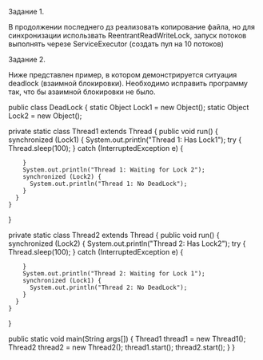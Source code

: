 Задание 1.

В продолжении последнего дз реализовать копирование файла, но для синхронизации использвать ReentrantReadWriteLock,
запуск потоков выполнять черезе ServiceExecutor (создать пул на 10 потоков)

Задание 2.

Ниже представлен пример, в котором демонстрируется ситуация deadlock (взаимной блокировки).
Необходимо исправить программу так, что бы азаимной блокировки не было.

public class DeadLock {
  static Object Lock1 = new Object();
  static Object Lock2 = new Object();

  private static class Thread1 extends Thread {
    public void run() {
      synchronized (Lock1) {
        System.out.println("Thread 1: Has Lock1");
        try {
          Thread.sleep(100);
        } catch (InterruptedException e) {

        }
        System.out.println("Thread 1: Waiting for Lock 2");
        synchronized (Lock2) {
          System.out.println("Thread 1: No DeadLock");
        }
      }
    }
  }

  private static class Thread2 extends Thread {
    public void run() {
      synchronized (Lock2) {
        System.out.println("Thread 2: Has Lock2");
        try {
          Thread.sleep(100);
        } catch (InterruptedException e) {

        }
        System.out.println("Thread 2: Waiting for Lock 1");
        synchronized (Lock1) {
          System.out.println("Thread 2: No DeadLock");
        }
      }
    }
  }

  public static void main(String args[]) {
    Thread1 thread1 = new Thread1();
    Thread2 thread2 = new Thread2();
    thread1.start();
    thread2.start();
  }
}

